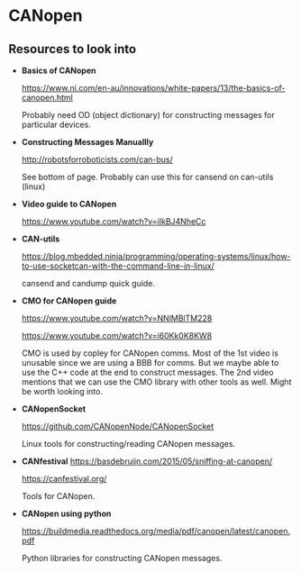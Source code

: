 # CANopen
## Resources to look into
 - **Basics of CANopen**

    https://www.ni.com/en-au/innovations/white-papers/13/the-basics-of-canopen.html

    Probably need OD (object dictionary) for constructing messages for particular devices.
    
    
 - **Constructing Messages Manuallly**

    http://robotsforroboticists.com/can-bus/ 
    
    See bottom of page. Probably can use this for cansend on can-utils (linux)
    
 - **Video guide to CANopen**

    https://www.youtube.com/watch?v=iIkBJ4NheCc

 - **CAN-utils**
    
    https://blog.mbedded.ninja/programming/operating-systems/linux/how-to-use-socketcan-with-the-command-line-in-linux/

    cansend and candump quick guide.

 - **CMO for CANopen guide**
    
    https://www.youtube.com/watch?v=NNlMBlTM228
    
    https://www.youtube.com/watch?v=i60Kk0K8KW8

    CMO is used by copley for CANopen comms. Most of the 1st video is unusable since we are using a BBB for comms. But we maybe able to use the C++ code at the end to construct messages. 
    The 2nd video mentions that we can use the CMO library with other tools as well. Might be worth looking into.

 - **CANopenSocket**
   
    https://github.com/CANopenNode/CANopenSocket

    Linux tools for constructing/reading CANopen messages.

 - **CANfestival**
    https://basdebruijn.com/2015/05/sniffing-at-canopen/
    
    https://canfestival.org/

    Tools for CANopen.

- **CANopen using python**

    https://buildmedia.readthedocs.org/media/pdf/canopen/latest/canopen.pdf

    Python libraries for constructing CANopen messages.
